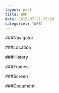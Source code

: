 ```yaml
---
layout: post
title: BOM
date: 2015-07-21 23:26
categories: "WEB"
---
```


###Navigator

###Location

###History

###Frames

###Screen

###Document